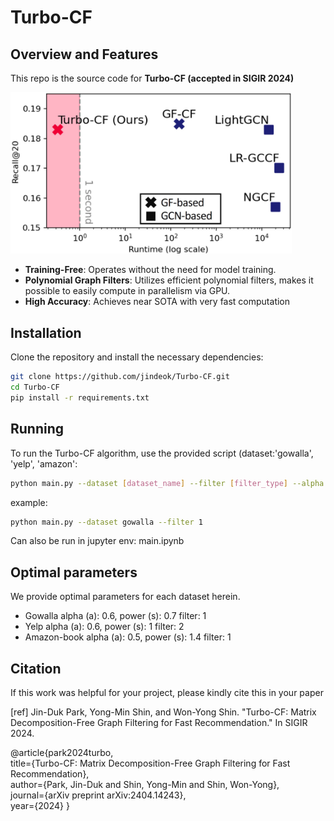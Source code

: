 # Turbo-CF

## Overview and Features
This repo is the source code for **Turbo-CF (accepted in SIGIR 2024)**

<img src="figure1.jpg" alt="Turbo-CF Workflow" width="450">
 
- **Training-Free**: Operates without the need for model training.
- **Polynomial Graph Filters**: Utilizes efficient polynomial filters, makes it possible to easily compute in parallelism via GPU.
- **High Accuracy**: Achieves near SOTA with very fast computation
  
## Installation
Clone the repository and install the necessary dependencies:
```bash
git clone https://github.com/jindeok/Turbo-CF.git
cd Turbo-CF
pip install -r requirements.txt
```

## Running
To run the Turbo-CF algorithm, use the provided script (dataset:'gowalla', 'yelp', 'amazon':

```bash
python main.py --dataset [dataset_name] --filter [filter_type] --alpha [alpha] --power [power]
```
example:
```bash
python main.py --dataset gowalla --filter 1
```

Can also be run in jupyter env: main.ipynb

## Optimal parameters
We provide optimal parameters for each dataset herein.

- Gowalla
alpha (a): 0.6, power (s): 0.7 filter: 1
- Yelp
alpha (a): 0.6, power (s): 1 filter: 2
- Amazon-book
alpha (a): 0.5, power (s): 1.4 filter: 1


## Citation
If this work was helpful for your project, please kindly cite this in your paper

[ref] Jin-Duk Park, Yong-Min Shin, and Won-Yong Shin. "Turbo-CF: Matrix Decomposition-Free Graph Filtering for Fast Recommendation." In SIGIR 2024.   

@article{park2024turbo,    
  title={Turbo-CF: Matrix Decomposition-Free Graph Filtering for Fast Recommendation},   
  author={Park, Jin-Duk and Shin, Yong-Min and Shin, Won-Yong},   
  journal={arXiv preprint arXiv:2404.14243},   
  year={2024}
}
